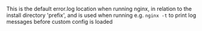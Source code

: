This is the default error.log location when running nginx, in relation to the install directory 'prefix', and is used when running e.g. `nginx -t` to print log messages before custom config is loaded
